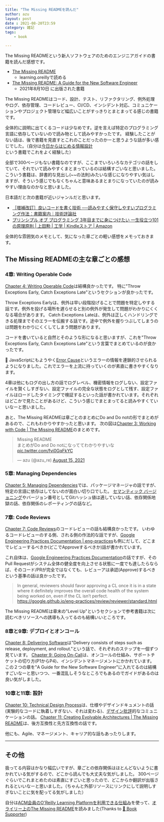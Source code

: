 ```yaml
---
title: "The Missing READMEを読んだ"
author: azu
layout: post
date : 2021-08-20T23:59
category: 雑記
tags:
    - book

---
```


The Missing READMEという新人ソフトウェアのためのエンジニアガイドの書籍を読んだ感想です。

- [The Missing README](https://learning.oreilly.com/library/view/the-missing-readme/9781098129064/)
  - learning.oreillyで読める
- [The Missing README: A Guide for the New Software Engineer](https://themissingreadme.com/)
  - 2021年8月10日 に出版された書籍

The Missing READMEはコード、設計、テスト、リファクタリング、例外処理やログ、依存管理、コードレビュー、CI/CD、インシデント対応、コミュニケーションやプロジェクト管理など幅広いことがすっきりとまとまってる感じの書籍です。

全体的に説明に出てくるコードは少なめです。逆を言えば特定のプログラミング言語に依存していないので読み物として読みやすかったです。
経験したことがない話は、後で書籍を見直すとこれのことだったのかーと思うような話が多い感じでした。（自分は[今日からはじめる情報設計](https://www.amazon.co.jp/dp/B07JPJWX45/)という書籍でこれをよく経験した）

全部で300ページもない書籍なのですが、ここまでいろいろなカテゴリの話をしていて、それでいて読みやすくまとまっているのは結構すごいなと思いました。
こういう書籍は、辞書的な見出し(~~の法則)みたいな感じになりやすい気はしますが、そういう感じでもなくちゃんと意味あるまとまりになっていたのが読みやすい理由なのかなと思いました。

日本語だと次の書籍が近いジャンルだと思います。

- [［増補改訂］良いコードを書く技術 ──読みやすく保守しやすいプログラミング作法：書籍案内｜技術評論社](https://gihyo.jp/book/2021/978-4-297-12048-1)
- [プリンシプル オブ プログラミング 3年目までに身につけたい 一生役立つ101の原理原則 | 上田勲 | 工学 | Kindleストア | Amazon](https://www.amazon.co.jp/dp/B071V7MY82/)

全体的な雰囲気のメモとして、気になった章ごとの軽い感想をメモっておきます。

## The Missing READMEの主な章ごとの感想

### 4章: Writing Operable Code

[Chapter 4: Writing Operable Code](https://learning.oreilly.com/library/view/the-missing-readme/9781098129064/c04.xhtml)は結構良かったです。
特に"Throw Exceptions Early, Catch Exceptions Late"というセクションが良かったです。

Throw Exceptions Earlyは、例外は早い段階投げることで問題を特定しやする話です。例外を投げる場所を遅らせると別の例外が発生して問題がわかりにくくなる場合があります。
Catch Exceptions Lateは、例外は正しくハンドリングできる処理までそのエラーを伝搬する話です。途中で例外を握りつぶしてしまうのは問題をわかりにくくしてしまう問題があります。

コードを書いていると自然とそのような形になると思いますが、これを"Throw Exceptions Early, Catch Exceptions Late"という言葉でまとめているのが良かったです。

📝 JavaScriptにもようやく[Error Cause](https://github.com/tc39/proposal-error-cause)というエラーの情報を連鎖的させられるようになりました。これでエラーを上流に持っていくのが素直に書きやすくなります。

4章は他にもログの出し方の話でログレベル、機密情報をログしない、設定ファイルを賢くしすぎない、設定ファイルの完全な状態をログとして残す、設定ファイルはロードしたタイミングで検証するといった話が書かれています。それぞれはどこかで見たことがあるけど、こういう感じでまとまってると読みやすくていいなーと思いました。

あと、The Missing READMEは章ごとのまとめにDo and Do notの形でまとめがあるので、これもわかりやすかったと思います。
次の図は[Chapter 3: Working with Code | The Missing README](https://learning.oreilly.com/library/view/the-missing-readme/9781098129064/c03.xhtml)のまとめです。

<blockquote class="twitter-tweet"><p lang="ja" dir="ltr">Missing README<br>まとめがDo and Do notになっててわかりやすいな <a href="https://t.co/fvi0GqFkYC">pic.twitter.com/fvi0GqFkYC</a></p>&mdash; azu (@azu_re) <a href="https://twitter.com/azu_re/status/1426762514369441793?ref_src=twsrc%5Etfw">August 15, 2021</a></blockquote>

<script async src="https://platform.twitter.com/widgets.js" charset="utf-8"></script> 

### 5章: Managing Dependencies

[Chapter 5: Managing Dependencies](https://learning.oreilly.com/library/view/the-missing-readme/9781098129064/c05.xhtml)では、パッケージマネージャの話ですが、特定の言語に依存はしてないのが面白い切り口でした。
[セマンティック バージョニング](https://semver.org/lang/ja/)やバージョン番号としてGitハッシュ値は適していない話、依存関係地獄の話、依存関係のレポーティングの話など。

### 7章: Code Reviews

[Chapter 7: Code Reviews](https://learning.oreilly.com/library/view/the-missing-readme/9781098129064/c07.xhtml)のコードレビューの話も結構良かったです。
いわゆるコードレビューのする側、される側の作法的な話ですが、[Google Engineering Practices Documentation | eng-practices](https://google.github.io/eng-practices/)も例にだして、どこまでレビューするべきか(どこでApproveするべきか)話が書かれています。

これ自体は、[Google Engineering Practices Documentation](https://google.github.io/eng-practices/)の話ですが、そのPull Requestがシステム全体の健全度を向上させる状態に一度でも達したらならば、そのコード/PRが完全ではなくても、レビューアは承認(Approve)するべきという基準の話は良かったです。

> In general, reviewers should favor approving a CL once it is in a state where it definitely improves the overall code health of the system being worked on, even if the CL isn’t perfect.
> https://google.github.io/eng-practices/review/reviewer/standard.html

The Missing READMEは章末の"Level Up"というセクションで参考書籍は次に読むべきリソースへの誘導も入ってるのも結構いいところです。

### 8章と9章: デプロイとオンコール

[Chapter 8: Delivering Software](https://learning.oreilly.com/library/view/the-missing-readme/9781098129064/c08.xhtml#h1-501836c08-0001)は"Delivery consists of steps such as release, deployment, and rollout."という話で、それぞれのステップを一個ずつ見ています。
[Chapter 9: Going On-Call](https://learning.oreilly.com/library/view/the-missing-readme/9781098129064/c09.xhtml#h1-501836c09-0005)は、オンコールの仕組み、サポートチケットの切り方(P1からP4)、インシデントマネージメントにかかれています。
この２つの章を"A Guide for the New Software Engineer"に入れてるのは結構すごいなーと思いつつ、一番混乱しそうなところでもあるのでガイドがあるのは良い気がしました。

### 10章と11章: 設計

[Chapter 10: Technical Design Process](https://learning.oreilly.com/library/view/the-missing-readme/9781098129064/c10.xhtml#h1-501836c10-0001)は、仕様やデザインドキュメントの話(実験的なコードに執着しすぎない、それは変わる)、[デザイン批評](https://www.amazon.co.jp/dp/B01J2OEYLU/)的なコミュニケーションの話。
[Chapter 11: Creating Evolvable Architectures | The Missing README](https://learning.oreilly.com/library/view/the-missing-readme/9781098129064/c11.xhtml#h1-501836c11-0001)は、後方互換性と先方互換性の話です。

他にも、Agile、マネージメント、キャリア的な話もあったりします。

---

## その他

扱ってる内容はかなり幅広いですが、章ごとの依存関係はほとんどないように書かれている気がするので、どこから読んでも大丈夫な気がしました。
300ページぐらいでこれまとめたのは素直にすごいと思ったので、どこからか翻訳が出版されるといいなーと思いました。（ちゃんと外部リソースにリンクにして説明しすぎないことに気を配ってる気がしました）

自分は[ACM会員のO'Reilly Learning Platformを利用できる仕組み](https://learning.acm.org/e-learning/oreilly)を使って、[オライリー上のThe Missing README](https://learning.oreilly.com/library/view/the-missing-readme/9781098129064/)を読みました(Thanks to [📖 Book Supporter](https://github.com/sponsors/azu))